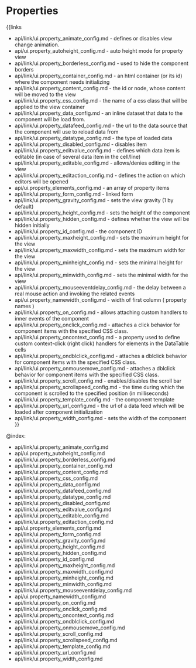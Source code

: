 
Properties
==========

{{links
- api/link/ui.property_animate_config.md - defines or disables view change animation.
- api/ui.property_autoheight_config.md - auto height mode for property view
- api/link/ui.property_borderless_config.md - used to hide the component borders
- api/link/ui.property_container_config.md - an html container (or its id) where the component needs initializing
- api/link/ui.property_content_config.md - the id or node, whose content will be moved to the view
- api/link/ui.property_css_config.md - the name of a css class that will be applied to the view container
- api/link/ui.property_data_config.md - an inline dataset that data to the component will be load from.
- api/link/ui.property_datafeed_config.md - the url to the data source that the component will use to reload data from
- api/link/ui.property_datatype_config.md - the type of loaded data
- api/link/ui.property_disabled_config.md - disables item
- api/link/ui.property_editvalue_config.md - defines which data item is editable (in case of several data item in the cell/line)
- api/link/ui.property_editable_config.md - allows/denies editing in the view
- api/link/ui.property_editaction_config.md - defines the action on which editors will be opened
- api/ui.property_elements_config.md - an array of property items
- api/link/ui.property_form_config.md - linked form
- api/link/ui.property_gravity_config.md - sets the view gravity (1 by default)
- api/link/ui.property_height_config.md - sets the height of the component
- api/link/ui.property_hidden_config.md - defines whether the view will be hidden initially
- api/link/ui.property_id_config.md - the component ID
- api/link/ui.property_maxheight_config.md - sets the maximum height for the view
- api/link/ui.property_maxwidth_config.md - sets the maximum width for the view
- api/link/ui.property_minheight_config.md - sets the minimal height for the view
- api/link/ui.property_minwidth_config.md - sets the minimal width for the view
- api/link/ui.property_mouseeventdelay_config.md - the delay between a real mouse action and invoking the related events
- api/ui.property_namewidth_config.md - width of first column ( property names )
- api/link/ui.property_on_config.md - allows attaching custom handlers to inner events of the component
- api/link/ui.property_onclick_config.md - attaches a click behavior for component items with the specified CSS class.
- api/link/ui.property_oncontext_config.md - a property used to define custom context-click (right click) handlers for elements in the DataTable cells<br>
- api/link/ui.property_ondblclick_config.md - attaches a dblclick behavior for component items with the specified CSS class.
- api/link/ui.property_onmousemove_config.md - attaches a dblclick behavior for component items with the specified CSS class.
- api/link/ui.property_scroll_config.md - enables/disables the scroll bar
- api/link/ui.property_scrollspeed_config.md - the time during which the component is scrolled to the specified position (in milliseconds)
- api/link/ui.property_template_config.md - the component template
- api/link/ui.property_url_config.md - the url of a data feed which will be loaded after component initialization
- api/link/ui.property_width_config.md - sets the width of the component
}}

@index:
- api/link/ui.property_animate_config.md
- api/ui.property_autoheight_config.md
- api/link/ui.property_borderless_config.md
- api/link/ui.property_container_config.md
- api/link/ui.property_content_config.md
- api/link/ui.property_css_config.md
- api/link/ui.property_data_config.md
- api/link/ui.property_datafeed_config.md
- api/link/ui.property_datatype_config.md
- api/link/ui.property_disabled_config.md
- api/link/ui.property_editvalue_config.md
- api/link/ui.property_editable_config.md
- api/link/ui.property_editaction_config.md
- api/ui.property_elements_config.md
- api/link/ui.property_form_config.md
- api/link/ui.property_gravity_config.md
- api/link/ui.property_height_config.md
- api/link/ui.property_hidden_config.md
- api/link/ui.property_id_config.md
- api/link/ui.property_maxheight_config.md
- api/link/ui.property_maxwidth_config.md
- api/link/ui.property_minheight_config.md
- api/link/ui.property_minwidth_config.md
- api/link/ui.property_mouseeventdelay_config.md
- api/ui.property_namewidth_config.md
- api/link/ui.property_on_config.md
- api/link/ui.property_onclick_config.md
- api/link/ui.property_oncontext_config.md
- api/link/ui.property_ondblclick_config.md
- api/link/ui.property_onmousemove_config.md
- api/link/ui.property_scroll_config.md
- api/link/ui.property_scrollspeed_config.md
- api/link/ui.property_template_config.md
- api/link/ui.property_url_config.md
- api/link/ui.property_width_config.md

